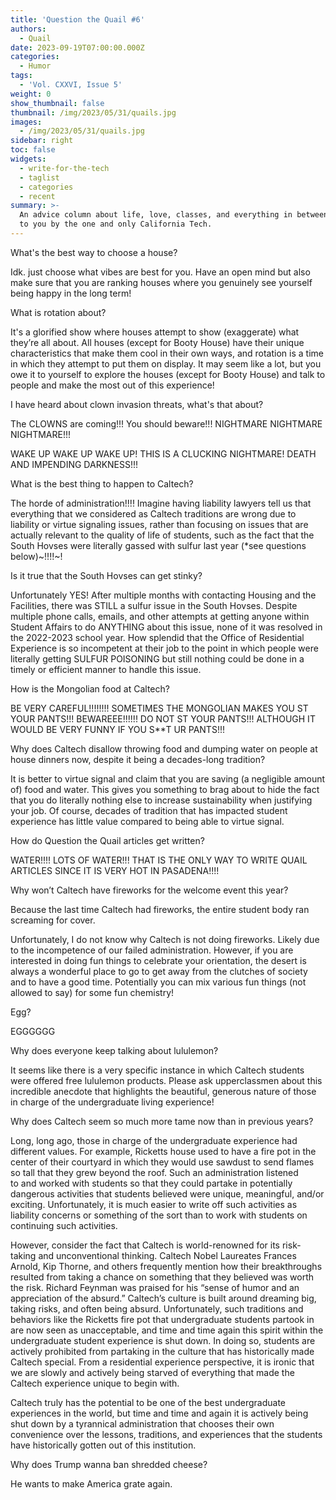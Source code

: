 ```yaml
---
title: 'Question the Quail #6'
authors:
  - Quail
date: 2023-09-19T07:00:00.000Z
categories:
  - Humor
tags:
  - 'Vol. CXXVI, Issue 5'
weight: 0
show_thumbnail: false
thumbnail: /img/2023/05/31/quails.jpg
images:
  - /img/2023/05/31/quails.jpg
sidebar: right
toc: false
widgets:
  - write-for-the-tech
  - taglist
  - categories
  - recent
summary: >-
  An advice column about life, love, classes, and everything in between! Brought
  to you by the one and only California Tech.
---
```


What's the best way to choose a house?

Idk. just choose what vibes are best for you. Have an open mind but also make sure that you are ranking houses where you genuinely see yourself being happy in the long term!

What is rotation about?

It's a glorified show where houses attempt to show (exaggerate) what they’re all about. All houses (except for Booty House) have their unique characteristics that make them cool in their own ways, and rotation is a time in which they attempt to put them on display. It may seem like a lot, but you owe it to yourself to explore the houses (except for Booty House) and talk to people and make the most out of this experience!

I have heard about clown invasion threats, what's that about?

The CLOWNS are coming!!! You should beware!!! NIGHTMARE NIGHTMARE NIGHTMARE!!!

WAKE UP WAKE UP WAKE UP! THIS IS A CLUCKING NIGHTMARE! DEATH AND IMPENDING DARKNESS!!!

What is the best thing to happen to Caltech?

The horde of administration!!!! Imagine having liability lawyers tell us that everything that we considered as Caltech traditions are wrong due to liability or virtue signaling issues, rather than focusing on issues that are actually relevant to the quality of life of students, such as the fact that the South Hovses were literally gassed with sulfur last year (\*see questions below)~!!!!~!

Is it true that the South Hovses can get stinky?

Unfortunately YES! After multiple months with contacting Housing and the Facilities, there was STILL a sulfur issue in the South Hovses. Despite multiple phone calls, emails, and other attempts at getting anyone within Student Affairs to do ANYTHING about this issue, none of it was resolved in the 2022-2023 school year. How splendid that the Office of Residential Experience is so incompetent at their job to the point in which people were literally getting SULFUR POISONING but still nothing could be done in a timely or efficient manner to handle this issue.

How is the Mongolian food at Caltech?

BE VERY CAREFUL!!!!!!!! SOMETIMES THE MONGOLIAN MAKES YOU ST YOUR PANTS!!! BEWAREEE!!!!!! DO NOT ST YOUR PANTS!!! ALTHOUGH IT WOULD BE VERY FUNNY IF YOU S\*\*T UR PANTS!!!

Why does Caltech disallow throwing food and dumping water on people at house dinners now, despite it being a decades-long tradition?

It is better to virtue signal and claim that you are saving (a negligible amount of) food and water. This gives you something to brag about to hide the fact that you do literally nothing else to increase sustainability when justifying your job. Of course, decades of tradition that has impacted student experience has little value compared to being able to virtue signal.

How do Question the Quail articles get written?

WATER!!!! LOTS OF WATER!!! THAT IS THE ONLY WAY TO WRITE QUAIL ARTICLES SINCE IT IS VERY HOT IN PASADENA!!!!

Why won’t Caltech have fireworks for the welcome event this year?

Because the last time Caltech had fireworks, the entire student body ran screaming for cover.

Unfortunately, I do not know why Caltech is not doing fireworks. Likely due to the incompetence of our failed administration. However, if you are interested in doing fun things to celebrate your orientation, the desert is always a wonderful place to go to get away from the clutches of society and to have a good time. Potentially you can mix various fun things (not allowed to say) for some fun chemistry!

Egg?

EGGGGGG

Why does everyone keep talking about lululemon?

It seems like there is a very specific instance in which Caltech students were offered free lululemon products. Please ask upperclassmen about this incredible anecdote that highlights the beautiful, generous nature of those in charge of the undergraduate living experience!

Why does Caltech seem so much more tame now than in previous years?

Long, long ago, those in charge of the undergraduate experience had different values. For example, Ricketts house used to have a fire pot in the center of their courtyard in which they would use sawdust to send flames so tall that they grew beyond the roof. Such an administration listened to and worked with students so that they could partake in potentially dangerous activities that students believed were unique, meaningful, and/or exciting. Unfortunately, it is much easier to write off such activities as liability concerns or something of the sort than to work with students on continuing such activities.

However, consider the fact that Caltech is world-renowned for its risk-taking and unconventional thinking. Caltech Nobel Laureates Frances Arnold, Kip Thorne, and others frequently mention how their breakthroughs resulted from taking a chance on something that they believed was worth the risk. Richard Feynman was praised for his “sense of humor and an appreciation of the absurd.” Caltech’s culture is built around dreaming big, taking risks, and often being absurd. Unfortunately, such traditions and behaviors like the Ricketts fire pot that undergraduate students partook in are now seen as unacceptable, and time and time again this spirit within the undergraduate student experience is shut down. In doing so, students are actively prohibited from partaking in the culture that has historically made Caltech special. From a residential experience perspective, it is ironic that we are slowly and actively being starved of everything that made the Caltech experience unique to begin with.

Caltech truly has the potential to be one of the best undergraduate experiences in the world, but time and time and again it is actively being shut down by a tyrannical administration that chooses their own convenience over the lessons, traditions, and experiences that the students have historically gotten out of this institution.

Why does Trump wanna ban shredded cheese?

He wants to make America grate again.
